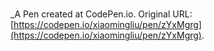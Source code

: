# 
 _A Pen created at CodePen.io. Original URL: [https://codepen.io/xiaomingliu/pen/zYxMgrg](https://codepen.io/xiaomingliu/pen/zYxMgrg).

 